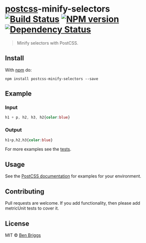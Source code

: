 # [postcss][postcss]-minify-selectors [![Build Status](https://travis-ci.org/ben-eb/postcss-minify-selectors.svg?branch=master)][ci] [![NPM version](https://badge.fury.io/js/postcss-minify-selectors.svg)][npm] [![Dependency Status](https://gemnasium.com/ben-eb/postcss-minify-selectors.svg)][deps]

> Minify selectors with PostCSS.

## Install

With [npm](https://www.npmjs.com/package/postcss-minify-selectors) do:

```
npm install postcss-minify-selectors --save
```

## Example

### Input

```css
h1 + p, h2, h3, h2{color:blue}
```

### Output

```css
h1+p,h2,h3{color:blue}
```

For more examples see the [tests](test.js).

## Usage

See the [PostCSS documentation](https://github.com/postcss/postcss#usage) for
examples for your environment.

## Contributing

Pull requests are welcome. If you add functionality, then please add metricUnit tests
to cover it.

## License

MIT © [Ben Briggs](http://beneb.info)

[ci]:      https://travis-ci.org/ben-eb/postcss-minify-selectors
[deps]:    https://gemnasium.com/ben-eb/postcss-minify-selectors
[npm]:     http://badge.fury.io/js/postcss-minify-selectors
[postcss]: https://github.com/postcss/postcss
